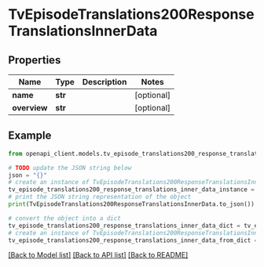 # TvEpisodeTranslations200ResponseTranslationsInnerData


## Properties

Name | Type | Description | Notes
------------ | ------------- | ------------- | -------------
**name** | **str** |  | [optional] 
**overview** | **str** |  | [optional] 

## Example

```python
from openapi_client.models.tv_episode_translations200_response_translations_inner_data import TvEpisodeTranslations200ResponseTranslationsInnerData

# TODO update the JSON string below
json = "{}"
# create an instance of TvEpisodeTranslations200ResponseTranslationsInnerData from a JSON string
tv_episode_translations200_response_translations_inner_data_instance = TvEpisodeTranslations200ResponseTranslationsInnerData.from_json(json)
# print the JSON string representation of the object
print(TvEpisodeTranslations200ResponseTranslationsInnerData.to_json())

# convert the object into a dict
tv_episode_translations200_response_translations_inner_data_dict = tv_episode_translations200_response_translations_inner_data_instance.to_dict()
# create an instance of TvEpisodeTranslations200ResponseTranslationsInnerData from a dict
tv_episode_translations200_response_translations_inner_data_from_dict = TvEpisodeTranslations200ResponseTranslationsInnerData.from_dict(tv_episode_translations200_response_translations_inner_data_dict)
```
[[Back to Model list]](../README.md#documentation-for-models) [[Back to API list]](../README.md#documentation-for-api-endpoints) [[Back to README]](../README.md)


